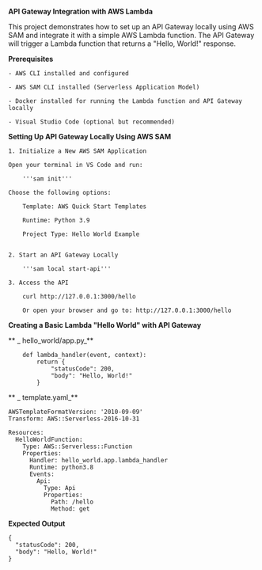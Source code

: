 **API Gateway Integration with AWS Lambda**

This project demonstrates how to set up an API Gateway locally using AWS SAM and integrate it with a simple AWS Lambda function. The API Gateway will trigger a Lambda function that returns a "Hello, World!" response.

**Prerequisites**

    - AWS CLI installed and configured

    - AWS SAM CLI installed (Serverless Application Model)

    - Docker installed for running the Lambda function and API Gateway locally

    - Visual Studio Code (optional but recommended)

**Setting Up API Gateway Locally Using AWS SAM**

    1. Initialize a New AWS SAM Application

    Open your terminal in VS Code and run:
    
        '''sam init'''

    Choose the following options:

        Template: AWS Quick Start Templates
        
        Runtime: Python 3.9
        
        Project Type: Hello World Example

   
    2. Start an API Gateway Locally

        '''sam local start-api'''

    3. Access the API

        curl http://127.0.0.1:3000/hello
        
        Or open your browser and go to: http://127.0.0.1:3000/hello

**Creating a Basic Lambda "Hello World" with API Gateway**

 **  _ hello_world/app.py_**

        def lambda_handler(event, context):
            return {
                "statusCode": 200,
                "body": "Hello, World!"
            }

 ** _  template.yaml_**

    AWSTemplateFormatVersion: '2010-09-09'
    Transform: AWS::Serverless-2016-10-31
    
    Resources:
      HelloWorldFunction:
        Type: AWS::Serverless::Function
        Properties:
          Handler: hello_world.app.lambda_handler
          Runtime: python3.8
          Events:
            Api:
              Type: Api
              Properties:
                Path: /hello
                Method: get
    
**Expected Output**
    
    {
      "statusCode": 200,
      "body": "Hello, World!"
    }


